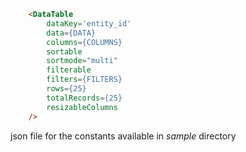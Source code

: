 ```html
    <DataTable
        dataKey='entity_id'  
        data={DATA}
        columns={COLUMNS} 
        sortable
        sortmode="multi" 
        filterable
        filters={FILTERS}
        rows={25}
        totalRecords={25}
        resizableColumns 
    />
```

json file for the constants available in *sample* directory